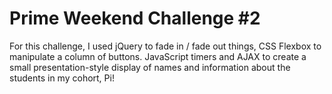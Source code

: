 # Prime Weekend Challenge #2

For this challenge, I used jQuery to fade in / fade out things, CSS Flexbox to manipulate a column of buttons. JavaScript timers and AJAX to create a small presentation-style display of names and information about the students in my cohort, Pi!
